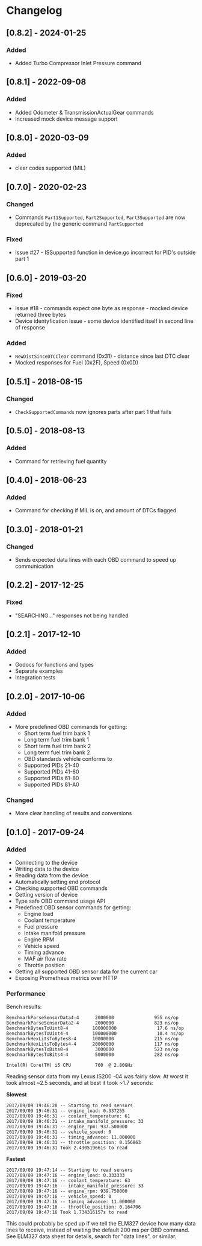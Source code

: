 # Changelog

## [0.8.2] - 2024-01-25
### Added
- Added Turbo Compressor Inlet Pressure command

## [0.8.1] - 2022-09-08
### Added
- Added Odometer & TransmissionActualGear commands
- Increased mock device message support

## [0.8.0] - 2020-03-09
### Added
- clear codes supported (MIL)

## [0.7.0] - 2020-02-23

### Changed
- Commands `Part1Supported`, `Part2Supported`, `Part3Supported` are now deprecated by the generic command `PartSupported`

### Fixed
- Issue #27 - ISSupported function in device.go incorrect for PID's outside part 1

## [0.6.0] - 2019-03-20

### Fixed
- Issue #18 - commands expect one byte as response - mocked device returned three bytes
- Device identyfication issue - some device identified itself in second line of response

### Added
- `NewDistSinceDTCClear` command (0x31) - distance since last DTC clear
- Mocked responses for Fuel (0x2F), Speed (0x0D)

## [0.5.1] - 2018-08-15

### Changed
- `CheckSupportedCommands` now ignores parts after part 1 that fails

## [0.5.0] - 2018-08-13

### Added
- Command for retrieving fuel quantity

## [0.4.0] - 2018-06-23

### Added
- Command for checking if MIL is on, and amount of DTCs flagged

## [0.3.0] - 2018-01-21

### Changed
- Sends expected data lines with each OBD command to speed up communication

## [0.2.2] - 2017-12-25

### Fixed
- "SEARCHING..." responses not being handled

## [0.2.1] - 2017-12-10

### Added
- Godocs for functions and types
- Separate examples
- Integration tests

## [0.2.0] - 2017-10-06

### Added
- More predefined OBD commands for getting:
  - Short term fuel trim bank 1
  - Long term fuel trim bank 1
  - Short term fuel trim bank 2
  - Long term fuel trim bank 2
  - OBD standards vehicle conforms to
  - Supported PIDs 21-40
  - Supported PIDs 41-60
  - Supported PIDs 61-80
  - Supported PIDs 81-A0

### Changed
- More clear handling of results and conversions

## [0.1.0] - 2017-09-24

### Added
- Connecting to the device
- Writing data to the device
- Reading data from the device
- Automatically setting end protocol
- Checking supported OBD commands
- Getting version of device
- Type safe OBD command usage API
- Predefined OBD sensor commands for getting:
  - Engine load
  - Coolant temperature
  - Fuel pressure
  - Intake manifold pressure
  - Engine RPM
  - Vehicle speed
  - Timing advance
  - MAF air flow rate
  - Throttle position
- Getting all supported OBD sensor data for the current car
- Exposing Prometheus metrics over HTTP

### Performance

Bench results:

```
BenchmarkParseSensorData4-4      2000000               955 ns/op
BenchmarkParseSensorData2-4      2000000               823 ns/op
BenchmarkBytesToUint8-4         100000000               17.6 ns/op
BenchmarkBytesToUint4-4         100000000               10.4 ns/op
BenchmarkHexLitsToBytes8-4      10000000               215 ns/op
BenchmarkHexLitsToBytes4-4      20000000               117 ns/op
BenchmarkBytesToBits8-4          3000000               523 ns/op
BenchmarkBytesToBits4-4          5000000               282 ns/op

Intel(R) Core(TM) i5 CPU         760  @ 2.80GHz
```

Reading sensor data from my Lexus IS200 -04 was fairly slow. At worst it took
almost ~2.5 seconds, and at best it took ~1.7 seconds:

**Slowest**
```
2017/09/09 19:46:28 -- Starting to read sensors
2017/09/09 19:46:31 -- engine_load: 0.337255
2017/09/09 19:46:31 -- coolant_temperature: 61
2017/09/09 19:46:31 -- intake_manifold_pressure: 33
2017/09/09 19:46:31 -- engine_rpm: 937.500000
2017/09/09 19:46:31 -- vehicle_speed: 0
2017/09/09 19:46:31 -- timing_advance: 11.000000
2017/09/09 19:46:31 -- throttle_position: 0.156863
2017/09/09 19:46:31 Took 2.430519661s to read
```

**Fastest**
```
2017/09/09 19:47:14 -- Starting to read sensors
2017/09/09 19:47:16 -- engine_load: 0.333333
2017/09/09 19:47:16 -- coolant_temperature: 63
2017/09/09 19:47:16 -- intake_manifold_pressure: 33
2017/09/09 19:47:16 -- engine_rpm: 939.750000
2017/09/09 19:47:16 -- vehicle_speed: 0
2017/09/09 19:47:16 -- timing_advance: 11.000000
2017/09/09 19:47:16 -- throttle_position: 0.164706
2017/09/09 19:47:16 Took 1.734316157s to read
```

This could probably be sped up if we tell the ELM327 device how many data lines
to receive, instead of waiting the default 200 ms per OBD command. See ELM327
data sheet for details, search for "data lines", or similar.
